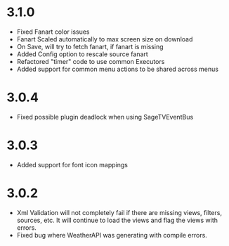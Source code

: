 # 3.1.0
* Fixed Fanart color issues
* Fanart Scaled automatically to max screen size on download
* On Save, will try to fetch fanart, if fanart is missing
* Added Config option to rescale source fanart
* Refactored "timer" code to use common Executors
* Added support for common menu actions to be shared across menus


# 3.0.4
* Fixed possible plugin deadlock when using SageTVEventBus

# 3.0.3
* Added support for font icon mappings

# 3.0.2
* Xml Validation will not completely fail if there are missing views, filters, sources, etc.  It will continue to load the views and flag the views with errors.
* Fixed bug where WeatherAPI was generating with compile errors.